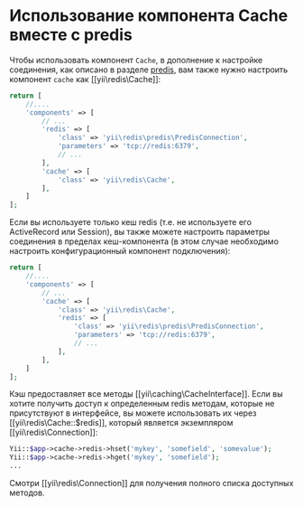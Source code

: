 Использование компонента Cache вместе с predis
=========================

Чтобы использовать компонент `Cache`, в дополнение к настройке соединения, как описано в разделе [predis](predis.md), вам также нужно настроить компонент `cache` как [[yii\redis\Cache]]:

```php
return [
    //....
    'components' => [
        // ...
        'redis' => [
            'class' => 'yii\redis\predis\PredisConnection',
            'parameters' => 'tcp://redis:6379',
            // ...
        ],
        'cache' => [
            'class' => 'yii\redis\Cache',
        ],
    ]
];
```

Если вы используете только кеш redis (т.е. не используете его ActiveRecord или Session), вы также можете настроить параметры соединения в пределах кеш-компонента (в этом случае необходимо настроить конфигурационный компонент подключения):

```php
return [
    //....
    'components' => [
        // ...
        'cache' => [
            'class' => 'yii\redis\Cache',
            'redis' => [
                'class' => 'yii\redis\predis\PredisConnection',
                'parameters' => 'tcp://redis:6379',
                // ...
            ],
        ],
    ]
];
```

Кэш предоставляет все методы [[yii\caching\CacheInterface]]. Если вы хотите получить доступ к определенным redis методам, которые не присутствуют
в интерфейсе, вы можете использовать их через [[yii\redis\Cache::$redis]], который является экземпляром [[yii\redis\Connection]]:

```php
Yii::$app->cache->redis->hset('mykey', 'somefield', 'somevalue');
Yii::$app->cache->redis->hget('mykey', 'somefield');
...
```

Смотри [[yii\redis\Connection]] для получения полного списка доступных методов.
